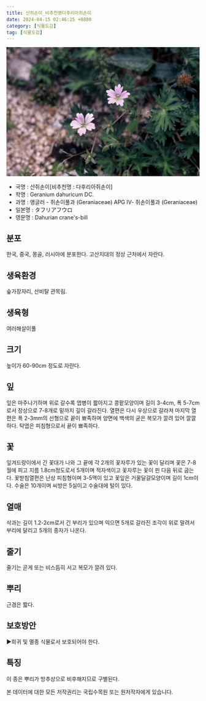```yaml
---
title: 산쥐손이_비추천명다후리아쥐손이
date: 2024-04-15 02:46:25 +0800
category: [식물도감]
tag: [식물도감]
---
```




![산쥐손이[비추천명 : 다후리아쥐손이]](/assets/img/fileUpload/plants/basic/Geraniaceae/Geranium/7025/1_th2.JPG)
- 국명 : 산쥐손이[비추천명 : 다후리아쥐손이]
- 학명 : Geranium dahuricum DC.
- 과명 : 앵글러 - 쥐손이풀과 (Geraniaceae) APG Ⅳ- 쥐손이풀과 (Geraniaceae)
- 일본명 : タフリアフウロ
- 영문명 : Dahurian crane's-bill


## 분포
한국, 중국, 몽골, 러시아에 분포한다.
고산지대의 정상 근처에서 자란다.
## 생육환경
숲가장자리, 산비탈 관목림.
## 생육형
여러해살이풀 
## 크기
높이가 60-90cm 정도로 자란다.
## 잎
잎은 마주나기하며 위로 갈수록 엽병이 짧아지고 콩팥모양이며 길이 3-4cm, 폭 5-7cm로서 장상으로 7-8개로 밑까지 깊이 갈라진다. 열편은 다시 우상으로 갈라져 마지막 열편은 폭 2-3mm의 선형으로 끝이 뾰족하며 양면에 백색의 굳은 복모가 깔려 있어 깔깔하다. 탁엽은 피침형으로서 끝이 뾰족하다.
## 꽃
잎겨드랑이에서 긴 꽃대가 나와 그 끝에 각 2개의 꽃자루가 있는 꽃이 달리며 꽃은 7-8월에 피고 지름 1.8cm정도로서 5개이며 적자색이고 꽃자루는 꽃이 핀 다음 뒤로 굽는다. 꽃받침열편은 난상 피침형이며 3-5맥이 있고 꽃잎은 거꿀달걀모양이며 길이 1cm이다. 수술은 10개이며 씨방은 5실이고 수술대에 털이 있다.
## 열매
삭과는 길이 1.2-2cm로서 긴 부리가 있으며 익으면 5개로 갈라진 조각이 위로 말려서 부리에 달리고 5개의 종자가 나온다.
## 줄기
줄기는 곧게 또는 비스듬히 서고 복모가 깔려 있다.
## 뿌리
근경은 짧다.
## 보호방안
▶희귀 및 멸종 식물로서 보호되어야 한다.
## 특징
이 종은 뿌리가 방추상으로 비후해지므로 구별된다. 






본 데이터에 대한 모든 저작권리는 국립수목원 또는 원저작자에게 있습니다.
